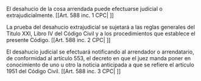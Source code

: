 El desahucio de la cosa arrendada puede efectuarse judicial o extrajudicialmente. [[Art. 588 inc. 1 CPC| ]]

La prueba del desahucio extrajudicial se sujetará a las reglas generales del Título XXI, Libro IV del Código Civil y a los procedimientos que establece el presente Código. [[Art. 588 inc. 2 CPC| ]]

El desahucio judicial se efectuará notificando al arrendador o arrendatario, de conformidad al artículo 553, el decreto en que el juez manda poner en conocimiento de uno u otro la noticia anticipada a que se refiere el artículo 1951 del Código Civil. [[Art. 588 inc. 3 CPC| ]]